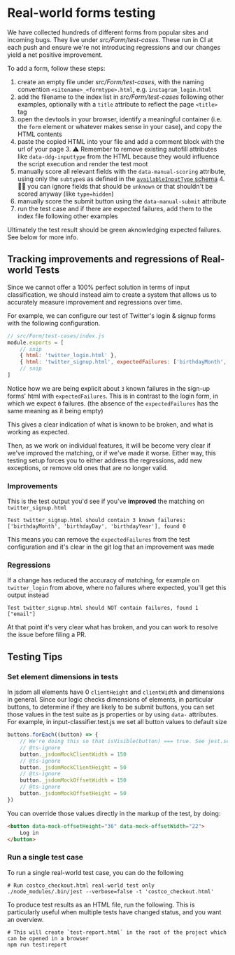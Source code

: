 # Real-world forms testing

We have collected hundreds of different forms from popular sites and incoming bugs. They live under _src/Form/test-cases_. These run in CI at each push and ensure we're not introducing regressions and our changes yield a net positive improvement.

To add a form, follow these steps:

1. create an empty file under *src/Form/test-cases*, with the naming convention `<sitename>_<formtype>.html`, e.g. `instagram_login.html`
2. add the filename to the index list in *src/Form/test-cases* following other examples, optionally with a `title` attribute to reflect the page `<title>` tag
2. open the devtools in your browser, identify a meaningful container (i.e. the `form` element or whatever makes sense in your case), and copy the HTML contents
3. paste the copied HTML into your file and add a comment block with the url of your page
   3. ⚠️ Remember to remove existing autofill attributes like `data-ddg-inputtype` from the HTML because they would influence the script execution and render the test moot
3. manually score all relevant fields with the `data-manual-scoring` attribute, using only the `subtype`s as defined in the [`availableInputType` schema](https://github.com/duckduckgo/duckduckgo-autofill/blob/main/src/deviceApiCalls/schemas/availableInputTypes.json)
   4. 🧑‍💻 you can ignore fields that should be `unknown` or that shouldn't be scored anyway (like `type=hidden`) 
4. manually score the submit button using the `data-manual-submit` attribute
5. run the test case and if there are expected failures, add them to the index file following other examples

Ultimately the test result should be green aknowledging expected failures. See below for more info.

## Tracking improvements and regressions of Real-world Tests

Since we cannot offer a 100% perfect solution in terms of input classification, we should instead
aim to create a system that allows us to accurately measure improvement and regressions over time.

For example, we can configure our test of Twitter's login & signup forms with the following configuration.

```javascript
// src/Form/test-cases/index.js
module.exports = [
    // snip
    { html: 'twitter_login.html' },
    { html: 'twitter_signup.html', expectedFailures: ['birthdayMonth', 'birthdayDay', 'birthdayYear'] },
    // snip
]
```

Notice how we are being explicit about `3` known failures in the sign-up forms' html with `expectedFailures`.
This is in contrast to the login form, in which we expect `0` failures. (the absence of the `expectedFailures` has the same meaning as it being empty)

This gives a clear indication of what is known to be broken, and what is working as expected. 

Then, as we work on individual features, it will be become very clear if we've improved the matching, or if we've made it worse. Either way, this testing setup forces you to either address the regressions, add new exceptions, or remove old ones that are no longer valid. 

### Improvements

This is the test output you'd see if you've **improved** the matching on `twitter_signup.html`

    Test twitter_signup.html should contain 3 known failures: ['birthdayMonth', 'birthdayDay', 'birthdayYear'], found 0

This means you can remove the `expectedFailures` from the test configuration and it's clear in the git log that an improvement was made

### Regressions

If a change has reduced the accuracy of matching, for example on `twitter_login` from above, where no failures where expected, you'll get this output instead

    Test twitter_signup.html should NOT contain failures, found 1 ["email"]

At that point it's very clear what has broken, and you can work to resolve the issue before filing a PR.


## Testing Tips

### Set element dimensions in tests
In jsdom all elements have 0 `clientHeight` and `clientWidth` and dimensions in general. Since our logic checks 
dimensions of elements, in particular buttons, to determine if they are likely to be submit buttons, you can set
those values in the test suite as js properties or by using `data-` attributes. For example, in input-classifier.test.js
we set all button values to default size

```js
buttons.forEach((button) => {
    // We're doing this so that isVisible(button) === true. See jest.setup.js for more info
    // @ts-ignore
    button._jsdomMockClientWidth = 150
    // @ts-ignore
    button._jsdomMockClientHeight = 50
    // @ts-ignore
    button._jsdomMockOffsetWidth = 150
    // @ts-ignore
    button._jsdomMockOffsetHeight = 50
})
```

You can override those values directly in the markup of the test, by doing:

```html
<button data-mock-offsetHeight="36" data-mock-offsetWidth="22">
    Log in
</button>
```

### Run a single test case

To run a single real-world test case, you can do the following

```shell
# Run costco_checkout.html real-world test only
./node_modules/.bin/jest --verbose=false -t 'costco_checkout.html'
```

To produce test results as an HTML file, run the following. This is particularly useful
when multiple tests have changed status, and you want an overview.

```shell
# This will create `test-report.html` in the root of the project which can be opened in a browser 
npm run test:report
```
